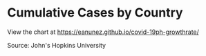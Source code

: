 # Cumulative Cases by Country

View the chart at https://eanunez.github.io/covid-19ph-growthrate/

Source: John's Hopkins University
